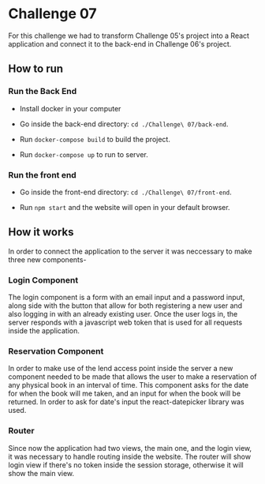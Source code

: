 # Challenge 07

For this challenge we had to transform Challenge 05's project into a React application and connect it to the back-end in Challenge 06's project.

## How to run

### Run the Back End

* Install docker in your computer

* Go inside the back-end directory: ```cd ./Challenge\ 07/back-end```.

* Run ```docker-compose build``` to build the project.

* Run ```docker-compose up``` to run to server.

### Run the front end

* Go inside the front-end directory: ```cd ./Challenge\ 07/front-end```.

* Run ```npm start``` and the website will open in your default browser.

## How it works

In order to connect the application to the server it was neccessary to make three new components-

### Login Component

The login component is a form with an email input and a password input, along side with the button that allow for both registering a new user and also logging in with an already existing user. Once the user logs in, the server responds with a javascript web token that is used for all requests inside the application.

### Reservation Component

In order to make use of the lend access point inside the server a new component needed to be made that allows the user to make a reservation of any physical book in an interval of time. This component asks for the date for when the book will me taken, and an input for when the book will be returned. In order to ask for date's input the react-datepicker library was used.

### Router

Since now the application had two views, the main one, and the login view, it was necessary to handle routing inside the website. The router will show login view if there's no token inside the session storage, otherwise it will show the main view.

